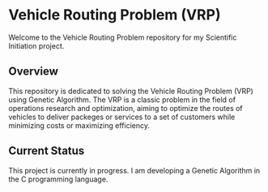 # Vehicle Routing Problem (VRP)

Welcome to the Vehicle Routing Problem repository for my Scientific Initiation project.

## Overview

This repository is dedicated to solving the Vehicle Routing Problem (VRP) using Genetic Algorithm. The VRP is a classic problem in the field of operations research and optimization, aiming to optimize the routes of vehicles to deliver packeges or services to a set of customers while minimizing costs or maximizing efficiency.

## Current Status

This project is currently in progress. I am developing a Genetic Algorithm in the C programming language.




